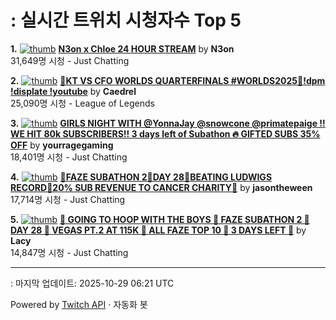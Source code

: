 # : 실시간 트위치 시청자수 Top 5

**1.** [![thumb](https://static-cdn.jtvnw.net/previews-ttv/live_user_n3on-320x180.jpg)](https://twitch.tv/N3on)
**[N3on x Chloe 24 HOUR STREAM](https://twitch.tv/N3on)** by **N3on**<br>31,649명 시청  - Just Chatting

**2.** [![thumb](https://static-cdn.jtvnw.net/previews-ttv/live_user_caedrel-320x180.jpg)](https://twitch.tv/Caedrel)
**[🔴KT VS CFO WORLDS QUARTERFINALS #WORLDS2025🔴!dpm !displate !youtube](https://twitch.tv/Caedrel)** by **Caedrel**<br>25,090명 시청  - League of Legends

**3.** [![thumb](https://static-cdn.jtvnw.net/previews-ttv/live_user_yourragegaming-320x180.jpg)](https://twitch.tv/yourragegaming)
**[GIRLS NIGHT WITH @YonnaJay @snowcone @primatepaige !! WE HIT 80k SUBSCRIBERS!! 3 days left of Subathon 🔥 GIFTED SUBS 35% OFF](https://twitch.tv/yourragegaming)** by **yourragegaming**<br>18,401명 시청  - Just Chatting

**4.** [![thumb](https://static-cdn.jtvnw.net/previews-ttv/live_user_jasontheween-320x180.jpg)](https://twitch.tv/jasontheween)
**[🔴FAZE SUBATHON 2🔴DAY 28🔴BEATING LUDWIGS RECORD🔴20% SUB REVENUE TO CANCER CHARITY🔴](https://twitch.tv/jasontheween)** by **jasontheween**<br>17,714명 시청  - Just Chatting

**5.** [![thumb](https://static-cdn.jtvnw.net/previews-ttv/live_user_lacy-320x180.jpg)](https://twitch.tv/Lacy)
**[🏀 GOING TO HOOP WITH THE BOYS 🏀 FAZE SUBATHON 2 🏀 DAY 28 🏀 VEGAS PT.2 AT 115K 🏀 ALL FAZE TOP 10 🏀 3 DAYS LEFT 🏀](https://twitch.tv/Lacy)** by **Lacy**<br>14,847명 시청  - Just Chatting


---
: 마지막 업데이트: 2025-10-29 06:21 UTC

Powered by [Twitch API](https://dev.twitch.tv/docs/api/reference) · 자동화 봇